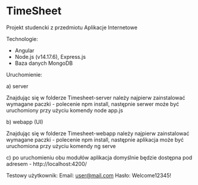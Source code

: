 # TimeSheet
Projekt studencki z przedmiotu Aplikacje Internetowe

Technologie:
- Angular
- Node.js (v14.17.6), Express.js
- Baza danych MongoDB

Uruchomienie:

a) server

Znajdując się w folderze Timesheet-server należy najpierw zainstalować wymagane paczki - polecenie npm install,
następnie serwer może być uruchomiony przy użyciu komendy node app.js

b) webapp (UI)

Znajdując się w folderze Timesheet-webapp należy najpierw zainstalować wymagane paczki - polecenie npm install,
następnie aplikacja może być uruchomiona przy użyciu komendy ng serve

c) po uruchomieniu obu modułów aplikacja domyślnie będzie dostępna pod adresem -  http://localhost:4200/

Testowy użytkownik:
Email: user@mail.com
Hasło: Welcome12345!
